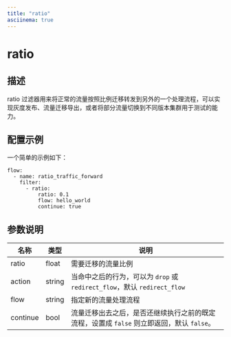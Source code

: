 ```yaml
---
title: "ratio"
asciinema: true
---
```


# ratio

## 描述

ratio 过滤器用来将正常的流量按照比例迁移转发到另外的一个处理流程，可以实现灰度发布、流量迁移导出，或者将部分流量切换到不同版本集群用于测试的能力。

## 配置示例

一个简单的示例如下：

```
flow:
  - name: ratio_traffic_forward
    filter:
      - ratio:
          ratio: 0.1
          flow: hello_world
          continue: true
```

## 参数说明

| 名称     | 类型   | 说明                                                                                      |
| -------- | ------ | ----------------------------------------------------------------------------------------- |
| ratio    | float  | 需要迁移的流量比例                                                                        |
| action   | string | 当命中之后的行为，可以为 `drop` 或 `redirect_flow`，默认 `redirect_flow`                  |
| flow     | string | 指定新的流量处理流程                                                                      |
| continue | bool   | 流量迁移出去之后，是否还继续执行之前的既定流程，设置成 `false` 则立即返回，默认 `false`。 |

